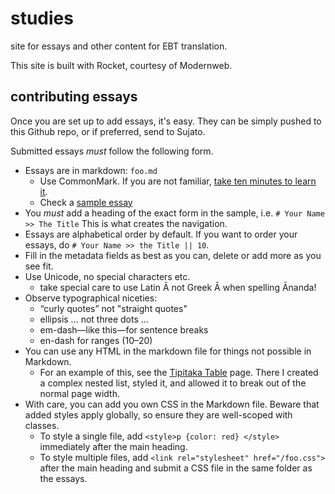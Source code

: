 # studies
site for essays and other content for EBT translation.

This site is built with Rocket, courtesy of Modernweb.


## contributing essays

Once you are set up to add essays, it's easy. They can be simply pushed to this Github repo, or if preferred, send to Sujato.

Submitted essays *must* follow the following form.

- Essays are in markdown: `foo.md` 
    - Use CommonMark. If you are not familiar, [take ten minutes to learn it](https://commonmark.org/help/tutorial/).
    - Check a [sample essay](https://raw.githubusercontent.com/suttacentral/studies/main/docs/essays/sujato/a-few-rather-insignificant-notes-on-the-dhammika-sutta-that-you-can-mostly-likely-live-without.md)
- You *must* add a heading of the exact form in the sample, i.e. `# Your Name >> The Title` This is what creates the navigation.
- Essays are alphabetical order by default. If you want to order your essays, do `# Your Name >> the Title || 10`. 
- Fill in the metadata fields as best as you can, delete or add more as you see fit. 
- Use Unicode, no special characters etc.
    - take special care to use Latin Ā not Greek Ᾱ when spelling Ānanda!
- Observe typographical niceties:
    - “curly quotes” not "straight quotes"
    - ellipsis … not three dots ...
    - em-dash—like this—for sentence breaks
    - en-dash for ranges (10–20)
- You can use any HTML in the markdown file for things not possible in Markdown. 
     - For an example of this, see the [Tipitaka Table](https://pali-studies.netlify.app/texts/tipitaka/) page. There I created a complex nested list, styled it, and allowed it to break out of the normal page width.
- With care, you can add you own CSS in the Markdown file. Beware that added styles apply globally, so ensure they are well-scoped with classes.
    - To style a single file, add `<style>p {color: red} </style>` immediately after the main heading.
    - To style multiple files, add `<link rel="stylesheet" href="/foo.css">` after the main heading and submit a CSS file in the same folder as the essays.
